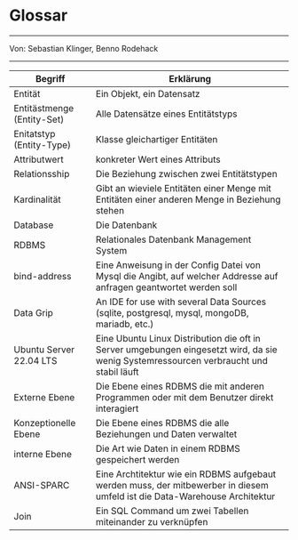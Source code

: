 # Glossar

---

Von: Sebastian Klinger, Benno Rodehack



---

| Begriff                    | Erklärung                                                                                                                              |
| -------------------------- | -------------------------------------------------------------------------------------------------------------------------------------- |
| Entität                    | Ein Objekt, ein Datensatz                                                                                                              |
| Entitästmenge (Entity-Set) | Alle Datensätze eines Entitätstyps                                                                                                     |
| Enitatstyp (Entity-Type)   | Klasse gleichartiger Entitäten                                                                                                         |
| Attributwert               | konkreter Wert eines Attributs                                                                                                         |
| Relationsship              | Die Beziehung zwischen zwei Entitätstypen                                                                                              |
| Kardinalität               | Gibt an wieviele Entitäten einer Menge mit Entitäten einer anderen Menge in Beziehung stehen                                           |
| Database                   | Die Datenbank                                                                                                                          |
| RDBMS                      | Relationales Datenbank Management System                                                                                               |
| bind-address               | Eine Anweisung in der Config Datei von Mysql die Angibt, auf welcher Addresse auf anfragen geantwortet werden soll                     |
| Data Grip                  | An IDE for use with several Data Sources (sqlite, postgresql, mysql, mongoDB, mariadb, etc.)                                           |
| Ubuntu Server 22.04 LTS    | Eine Ubuntu Linux Distribution die oft in Server umgebungen eingesetzt wird, da sie wenig Systemressourcen verbraucht und stabil läuft |
| Externe Ebene              | Die Ebene eines RDBMS die mit anderen Programmen oder mit dem Benutzer direkt interagiert                                              |
| Konzeptionelle Ebene       | Die Ebene eines RDBMS die alle Beziehungen und Daten verwaltet                                                                         |
| interne Ebene              | Die Art wie Daten in einem RDBMS gespeichert werden                                                                                    |
| ANSI-SPARC                 | Eine Archtitektur wie ein RDBMS aufgebaut werden muss, der mitbewerber in diesem umfeld ist die Data-Warehouse Architektur             |
| Join                       | Ein SQL Command um zwei Tabellen miteinander zu verknüpfen                                                                             |
